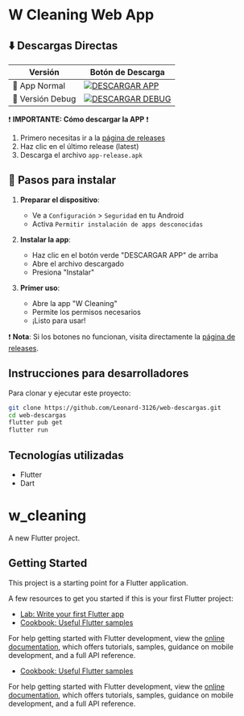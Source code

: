 # W Cleaning Web App

## ⬇️ Descargas Directas

| Versión | Botón de Descarga |
|---------|------------------|
| 📱 App Normal | [![DESCARGAR APP](https://img.shields.io/badge/DESCARGAR-APP%20RELEASE-success?style=for-the-badge)](https://github.com/Leonard-3126/web-descargas/releases/latest/download/app-release.apk) |
| 🔧 Versión Debug | [![DESCARGAR DEBUG](https://img.shields.io/badge/DESCARGAR-DEBUG-orange?style=for-the-badge)](https://github.com/Leonard-3126/web-descargas/releases/latest/download/app-debug.apk) |

❗ **IMPORTANTE: Cómo descargar la APP** ❗

1. Primero necesitas ir a la [página de releases](https://github.com/Leonard-3126/web-descargas/releases)
2. Haz clic en el último release (latest)
3. Descarga el archivo `app-release.apk`

## 📱 Pasos para instalar

1. **Preparar el dispositivo**:
   - Ve a `Configuración` > `Seguridad` en tu Android
   - Activa `Permitir instalación de apps desconocidas`

2. **Instalar la app**:
   - Haz clic en el botón verde "DESCARGAR APP" de arriba
   - Abre el archivo descargado
   - Presiona "Instalar"

3. **Primer uso**:
   - Abre la app "W Cleaning"
   - Permite los permisos necesarios
   - ¡Listo para usar!

❗ **Nota**: Si los botones no funcionan, visita directamente la [página de releases](https://github.com/Leonard-3126/web-descargas/releases).

## Instrucciones para desarrolladores

Para clonar y ejecutar este proyecto:

```bash
git clone https://github.com/Leonard-3126/web-descargas.git
cd web-descargas
flutter pub get
flutter run
```

## Tecnologías utilizadas

- Flutter
- Dart

# w_cleaning

A new Flutter project.

## Getting Started

This project is a starting point for a Flutter application.

A few resources to get you started if this is your first Flutter project:

- [Lab: Write your first Flutter app](https://docs.flutter.dev/get-started/codelab)
- [Cookbook: Useful Flutter samples](https://docs.flutter.dev/cookbook)

For help getting started with Flutter development, view the
[online documentation](https://docs.flutter.dev/), which offers tutorials,
samples, guidance on mobile development, and a full API reference.
- [Cookbook: Useful Flutter samples](https://docs.flutter.dev/cookbook)

For help getting started with Flutter development, view the
[online documentation](https://docs.flutter.dev/), which offers tutorials,
samples, guidance on mobile development, and a full API reference.
